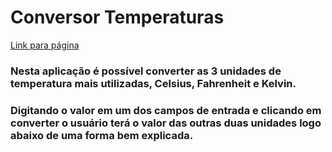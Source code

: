 # Conversor Temperaturas
[Link para página](https://andrierlison.github.io/conversor_temperaturas/)
### Nesta aplicação é possível converter as 3 unidades de temperatura mais utilizadas, Celsius, Fahrenheit e Kelvin.

### Digitando o valor em um dos campos de entrada e clicando em converter o usuário terá o valor das outras duas unidades logo abaixo de uma forma bem explicada.
